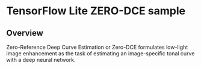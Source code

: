 # TensorFlow Lite ZERO-DCE sample

## Overview
Zero-Reference Deep Curve Estimation or Zero-DCE formulates low-light image enhancement as the task of estimating an image-specific tonal curve with a deep neural network.